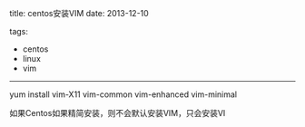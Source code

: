title: centos安装VIM
date: 2013-12-10

tags:
 - centos
 - linux
 - vim

---

yum install vim-X11 vim-common vim-enhanced vim-minimal

如果Centos如果精简安装，则不会默认安装VIM，只会安装VI